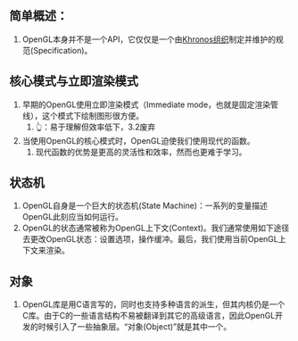 
## 简单概述：
1. OpenGL本身并不是一个API，它仅仅是一个由[Khronos组织](http://www.khronos.org/)制定并维护的规范(Specification)。


## 核心模式与立即渲染模式
1. 早期的OpenGL使用立即渲染模式（Immediate mode，也就是固定渲染管线），这个模式下绘制图形很方便。
	1. 👆：易于理解但效率低下，3.2废弃
2. 当使用OpenGL的核心模式时，OpenGL迫使我们使用现代的函数。
	1. 现代函数的优势是更高的灵活性和效率，然而也更难于学习。

## 状态机
1. OpenGL自身是一个巨大的状态机(State Machine)：一系列的变量描述OpenGL此刻应当如何运行。
2. OpenGL的状态通常被称为OpenGL上下文(Context)。我们通常使用如下途径去更改OpenGL状态：设置选项，操作缓冲。最后，我们使用当前OpenGL上下文来渲染。


## 对象
1. OpenGL库是用C语言写的，同时也支持多种语言的派生，但其内核仍是一个C库。由于C的一些语言结构不易被翻译到其它的高级语言，因此OpenGL开发的时候引入了一些抽象层。“对象(Object)”就是其中一个。

